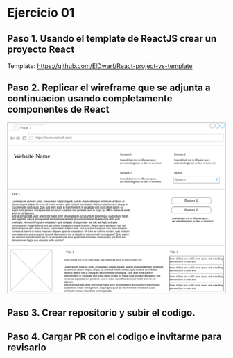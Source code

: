 # Ejercicio 01

## Paso 1. Usando el template de ReactJS crear un proyecto React

Template: https://github.com/ElDwarf/React-project-vs-template

## Paso 2. Replicar el wireframe que se adjunta a continuacion usando completamente componentes de React

![Wireframe](img/draw.png)

## Paso 3. Crear repositorio y subir el codigo.

## Paso 4. Cargar PR con el codigo e invitarme para revisarlo
